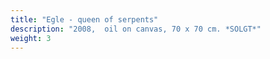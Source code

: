 ```yaml
---
title: "Egle - queen of serpents"
description: "2008,  oil on canvas, 70 x 70 cm. *SOLGT*"
weight: 3
---
```


